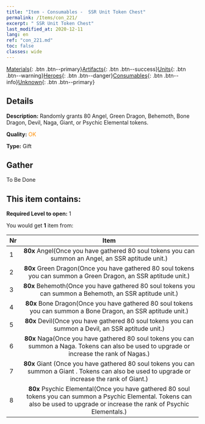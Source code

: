 ```yaml
---
title: "Item - Consumables -  SSR Unit Token Chest"
permalink: /Items/con_221/
excerpt: " SSR Unit Token Chest"
last_modified_at: 2020-12-11
lang: en
ref: "con_221.md"
toc: false
classes: wide
---
```

 [Materials](/Items/){: .btn .btn--primary}[Artifacts](/Items/Artifacts/){: .btn .btn--success}[Units](/Items/Units/){: .btn .btn--warning}[Heroes](/Items/Heroes/){: .btn .btn--danger}[Consumables](/Items/Consumables/){: .btn .btn--info}[Unknown](/Items/Unknown/){: .btn .btn--primary}

## Details
 **Description:** Randomly grants 80 Angel, Green Dragon, Behemoth, Bone Dragon, Devil, Naga, Giant, or Psychic Elemental tokens.

 **Quality:** <span style="color: #FF8C00">OK</span>

 **Type:** Gift

## Gather

  To Be Done

## This item contains:

 **Required Level to open:** 1

 You would get **1** item  from:

  | Nr |      Item    |
  |:---|:------------:|
  | 1 |  **80x** Angel(Once you have gathered 80 soul tokens you can summon an Angel, an SSR aptitude unit.) | 
  | 2 |  **80x** Green Dragon(Once you have gathered 80 soul tokens you can summon a Green Dragon, an SSR aptitude unit.) | 
  | 3 |  **80x** Behemoth(Once you have gathered 80 soul tokens you can summon a Behemoth, an SSR aptitude unit.) | 
  | 4 |  **80x** Bone Dragon(Once you have gathered 80 soul tokens you can summon a Bone Dragon, an SSR aptitude unit.) | 
  | 5 |  **80x** Devil(Once you have gathered 80 soul tokens you can summon a Devil, an SSR aptitude unit.) | 
  | 6 |  **80x** Naga(Once you have gathered 80 soul tokens you can summon a Naga. Tokens can also be used to upgrade or increase the rank of Nagas.) | 
  | 7 |  **80x** Giant (Once you have gathered 80 soul tokens you can summon a Giant . Tokens can also be used to upgrade or increase the rank of Giant.) | 
  | 8 |  **80x** Psychic Elemental(Once you have gathered 80 soul tokens you can summon a Psychic Elemental. Tokens can also be used to upgrade or increase the rank of Psychic Elementals.) | 
